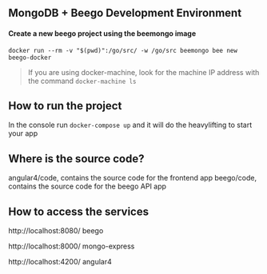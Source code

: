 ## MongoDB + Beego Development Environment


#### Create a new beego project using the beemongo image
`docker run --rm -v "$(pwd)":/go/src/ -w /go/src beemongo bee new beego-docker`


> If you are using docker-machine, look for the machine IP address with the command `docker-machine ls`
## How to run the project
In the console run `docker-compose up` and it will do the heavylifting to start your app

## Where is the source code?
angular4/code, contains the source code for the frontend app
beego/code, contains the source code for the beego API app

## How to access the services

http://localhost:8080/ beego

http://localhost:8000/ mongo-express

http://localhost:4200/ angular4
